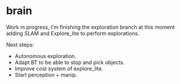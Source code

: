 # brain
Work in progress, I'm finishing the exploration branch at this moment adding SLAM and Explore_lite to perform explorations.

Next steps:

- Autonomous exploration.
- Adapt BT to be able to stop and pick objects.
- Improve cost system of explore_lite.
- Start perception + manip.
